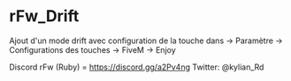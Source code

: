 # rFw_Drift


Ajout d'un mode drift avec configuration de la touche dans -> Paramètre -> Configurations des touches -> FiveM -> Enjoy


Discord rFw (Ruby) = https://discord.gg/a2Pv4ng
Twitter: @kylian_Rd

